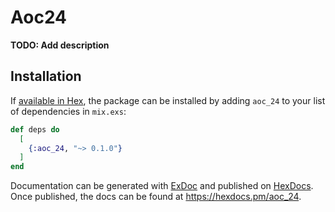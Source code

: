 # Aoc24

**TODO: Add description**

## Installation

If [available in Hex](https://hex.pm/docs/publish), the package can be installed
by adding `aoc_24` to your list of dependencies in `mix.exs`:

```elixir
def deps do
  [
    {:aoc_24, "~> 0.1.0"}
  ]
end
```

Documentation can be generated with [ExDoc](https://github.com/elixir-lang/ex_doc)
and published on [HexDocs](https://hexdocs.pm). Once published, the docs can
be found at <https://hexdocs.pm/aoc_24>.

